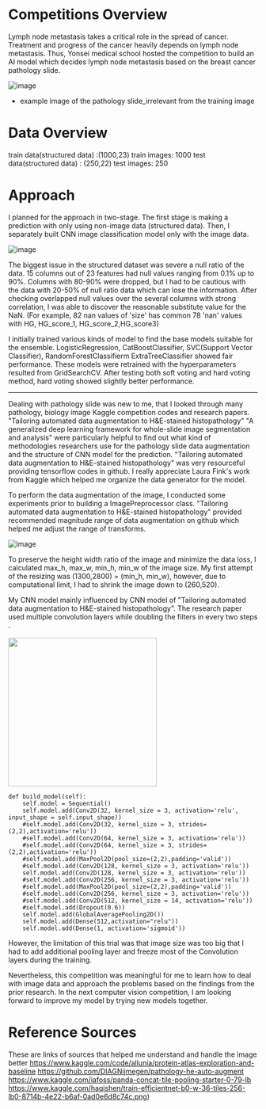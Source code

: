 # Competitions Overview
Lymph node metastasis takes a critical role in the spread of cancer. Treatment and progress of the cancer heavily depends on lymph node metastasis. Thus, Yonsei medical school hosted the competition to build an AI model which decides lymph node metastasis based on the breast cancer pathology slide.


![image](https://user-images.githubusercontent.com/86555104/209470159-4b44a21d-c4a7-4bf3-8fc1-cf424e537bf3.png)
- example image of the pathology slide_irrelevant from the training image

# Data Overview
train data(structured data) :(1000,23)
train images: 1000
test data(structured data) : (250,22)
test images: 250

# Approach
I planned for the approach in two-stage. The first stage is making a prediction with only using non-image data (structured data). Then, I separately built CNN image classification model only with the image data. 

![image](https://user-images.githubusercontent.com/86555104/209469670-4a9f6c38-5a1c-4ea7-9d8c-f455268818ba.png)

The biggest issue in the structured dataset was severe a null ratio of the data. 15 columns out of 23 features had null values ranging from 0.1% up to 90%. Columns with 80-90% were dropped, but I had to be cautious with the data with 20-50% of null ratio data which can lose the information. After checking overlapped null values over the several columns with strong correlation, I was able to discover the reasonable substitute value for the NaN. (For example, 82 nan values of 'size' has common 78 'nan' values with HG, HG_score_1, HG_score_2,HG_score3)

I initially trained various kinds of model to find the base models suitable for the ensemble. LogisticRegression, CatBoostClassifier, SVC(Support Vector Classifier), RandomForestClassifierm ExtraTreeClassifier showed fair performance. These models were retrained with the hyperparameters resulted from GridSearchCV. After testing both soft voting and hard voting method, hard voting showed slightly better performance.
<hr>

Dealing with pathology slide was new to me, that I looked through many pathology, biology image Kaggle competition codes and research papers. "Tailoring automated data augmentation to H&E-stained histopathology" "A generalized deep learning framework for whole-slide image segmentation and analysis" were particularly helpful to find out what kind of methodologies researchers use for the pathology slide data augmentation and the structure of CNN model for the prediction. "Tailoring automated data augmentation to H&E-stained histopathology" was very resourceful providing tensorflow codes in github. I really appreciate Laura Fink's work from Kaggle which helped me organize the data generator for the model.

To perform the data augmentation of the image, I conducted some experiments prior to building a ImagePreprocessor class. "Tailoring automated data augmentation to H&E-stained histopathology" provided recommended magnitude range of data augmentation on github which helped me adjust the range of transforms.


![image](https://user-images.githubusercontent.com/86555104/209470513-8597a08d-1c30-4621-8f6a-2d1bb489d39a.png)

To preserve the height width ratio of the image and minimize the data loss, I calculated max_h, max_w, min_h, min_w of the image size. My first attempt of the resizing was (1300,2800) = (min_h, min_w), however, due to computational limit, I had to shrink the image down to (260,520).

My CNN model mainly influenced by CNN model of "Tailoring automated data augmentation to H&E-stained histopathology". The research paper used multiple convolution layers while doubling the filters in every two steps . <br>
<br>
<img src ="https://user-images.githubusercontent.com/86555104/209471572-2c24f880-62f7-481e-8543-9c2546acf802.png" width=300 height =300>

    def build_model(self):
        self.model = Sequential()
        self.model.add(Conv2D(32, kernel_size = 3, activation='relu', input_shape = self.input_shape))
        #self.model.add(Conv2D(32, kernel_size = 3, strides=(2,2),activation='relu'))
        #self.model.add(Conv2D(64, kernel_size = 3, activation='relu'))
        #self.model.add(Conv2D(64, kernel_size = 3, strides=(2,2),activation='relu'))
        #self.model.add(MaxPool2D(pool_size=(2,2),padding='valid'))
        #self.model.add(Conv2D(128, kernel_size = 3, activation='relu'))
        self.model.add(Conv2D(128, kernel_size = 3, activation='relu'))
        #self.model.add(Conv2D(256, kernel_size = 3, activation='relu'))
        #self.model.add(MaxPool2D(pool_size=(2,2),padding='valid'))
        #self.model.add(Conv2D(256, kernel_size = 3, activation='relu'))
        #self.model.add(Conv2D(512, kernel_size = 14, activation='relu'))
        #self.model.add(Dropout(0.6))
        self.model.add(GlobalAveragePooling2D())
        self.model.add(Dense(512,activation="relu"))
        self.model.add(Dense(1, activation='sigmoid'))

However, the limitation of this trial was that image size was too big that I had to add additional pooling layer and freeze most of the Convolution layers during the training.

Nevertheless, this competition was meaningful for me to learn how to deal with image data and approach the problems based on the findings from the prior research. In the next computer vision competition, I am looking forward to improve my model by trying new models together.


# Reference Sources 
These are links of sources that helped me understand and handle the image better
https://www.kaggle.com/code/allunia/protein-atlas-exploration-and-baseline
https://github.com/DIAGNijmegen/pathology-he-auto-augment
https://www.kaggle.com/iafoss/panda-concat-tile-pooling-starter-0-79-lb
https://www.kaggle.com/haqishen/train-efficientnet-b0-w-36-tiles-256-lb0-8714b-4e22-b6af-0ad0e6d8c74c.png)

